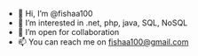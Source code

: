 - 👋 Hi, I’m @fishaa100
- 👀 I’m interested in .net, php, java, SQL, NoSQL
- 💞️ I’m open for collaboration
- 📫 You can reach me on fishaa100@gmail.com

<!---
fishaa100/fishaa100 is a ✨ special ✨ repository because its `README.md` (this file) appears on your GitHub profile.
You can click the Preview link to take a look at your changes.
--->
